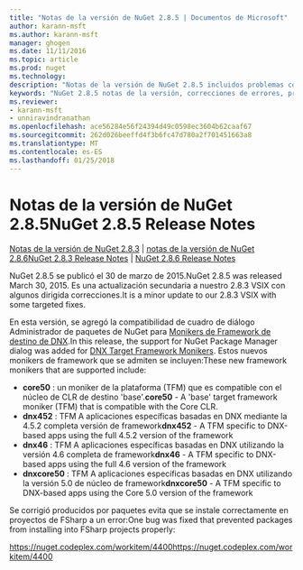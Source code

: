 ```yaml
---
title: "Notas de la versión de NuGet 2.8.5 | Documentos de Microsoft"
author: karann-msft
ms.author: karann-msft
manager: ghogen
ms.date: 11/11/2016
ms.topic: article
ms.prod: nuget
ms.technology: 
description: "Notas de la versión de NuGet 2.8.5 incluidos problemas conocidos, correcciones de errores, las funciones agregadas y dcr."
keywords: "NuGet 2.8.5 notas de la versión, correcciones de errores, problemas, conocidos agregan características, DCR"
ms.reviewer:
- karann-msft
- unniravindranathan
ms.openlocfilehash: ace56284e56f24394d49c0598ec3604b62caaf67
ms.sourcegitcommit: 262d026beeffd4f3b6fc47d780a2f701451663a8
ms.translationtype: MT
ms.contentlocale: es-ES
ms.lasthandoff: 01/25/2018
---
```

# <a name="nuget-285-release-notes"></a><span data-ttu-id="f5d91-104">Notas de la versión de NuGet 2.8.5</span><span class="sxs-lookup"><span data-stu-id="f5d91-104">NuGet 2.8.5 Release Notes</span></span>

<span data-ttu-id="f5d91-105">[Notas de la versión de NuGet 2.8.3](../release-notes/nuget-2.8.3.md) | [notas de la versión de NuGet 2.8.6](../release-notes/nuget-2.8.6.md)</span><span class="sxs-lookup"><span data-stu-id="f5d91-105">[NuGet 2.8.3 Release Notes](../release-notes/nuget-2.8.3.md) | [NuGet 2.8.6 Release Notes](../release-notes/nuget-2.8.6.md)</span></span>

<span data-ttu-id="f5d91-106">NuGet 2.8.5 se publicó el 30 de marzo de 2015.</span><span class="sxs-lookup"><span data-stu-id="f5d91-106">NuGet 2.8.5 was released March 30, 2015.</span></span> <span data-ttu-id="f5d91-107">Es una actualización secundaria a nuestro 2.8.3 VSIX con algunos dirigida correcciones.</span><span class="sxs-lookup"><span data-stu-id="f5d91-107">It is a minor update to our 2.8.3 VSIX with some targeted fixes.</span></span>

<span data-ttu-id="f5d91-108">En esta versión, se agregó la compatibilidad de cuadro de diálogo Administrador de paquetes de NuGet para [Monikers de Framework de destino de DNX](https://github.com/aspnet/dnx).</span><span class="sxs-lookup"><span data-stu-id="f5d91-108">In this release, the support for NuGet Package Manager dialog was added for [DNX Target Framework Monikers](https://github.com/aspnet/dnx).</span></span>  <span data-ttu-id="f5d91-109">Estos nuevos monikers de framework que se admiten se incluyen:</span><span class="sxs-lookup"><span data-stu-id="f5d91-109">These new framework monikers that are supported include:</span></span>

* <span data-ttu-id="f5d91-110">**core50** : un moniker de la plataforma (TFM) que es compatible con el núcleo de CLR de destino 'base'.</span><span class="sxs-lookup"><span data-stu-id="f5d91-110">**core50** - A 'base' target framework moniker (TFM) that is compatible with the Core CLR.</span></span>
* <span data-ttu-id="f5d91-111">**dnx452** : TFM A aplicaciones específicas basadas en DNX mediante la 4.5.2 completa versión de framework</span><span class="sxs-lookup"><span data-stu-id="f5d91-111">**dnx452** - A TFM specific to DNX-based apps using the full 4.5.2 version of the framework</span></span>
* <span data-ttu-id="f5d91-112">**dnx46** : TFM A aplicaciones específicas basadas en DNX utilizando la versión 4.6 completa de framework</span><span class="sxs-lookup"><span data-stu-id="f5d91-112">**dnx46** - A TFM specific to DNX-based apps using the full 4.6 version of the framework</span></span>
* <span data-ttu-id="f5d91-113">**dnxcore50** : TFM A aplicaciones específicas basadas en DNX utilizando la versión 5.0 de núcleo de framework</span><span class="sxs-lookup"><span data-stu-id="f5d91-113">**dnxcore50** - A TFM specific to DNX-based apps using the Core 5.0 version of the framework</span></span>

<span data-ttu-id="f5d91-114">Se corrigió producidos por paquetes evita que se instale correctamente en proyectos de FSharp a un error:</span><span class="sxs-lookup"><span data-stu-id="f5d91-114">One bug was fixed that prevented packages from installing into FSharp projects properly:</span></span>

<span data-ttu-id="f5d91-115">https://nuget.codeplex.com/workitem/4400</span><span class="sxs-lookup"><span data-stu-id="f5d91-115">https://nuget.codeplex.com/workitem/4400</span></span>